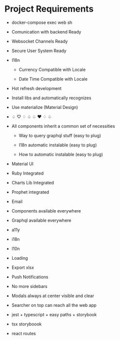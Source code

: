 # Project Requirements

* docker-compose exec web sh

* Comunication with backend Ready

* Websocket Channels Ready

* Secure User System Ready

* I18n

  * Currency Compatible with Locale
  
  * Date Time Compatible with Locale
  
* Hot refresh development

* Install libs and automatically recognizes

* Use materialize (Material Design)

* ♤ ♡ ♢ ♧ ♤ ♥ ♢ ♧

* All components inherit a common set of necessities

  * Way to query graphql stuff (easy to plug)
  
  * I18n automatic instalable (easy to plug)
  
  * How to automatic instalable (easy to plug)
  
* Material UI

* Ruby Integrated

* Charts Lib Integrated

* Prophet integrated

* Email

* Components available everywhere

* Graphql available everywhere

* a11y

* i18n

* l10n

* Loading

* Export xlsx

* Push Notifications

* No more sidebars

* Modals always at center visible and clear

* Searcher on top can reach all the web app

* jest + typescript + easy paths + storybook

* tsx storyboook

* react routes
